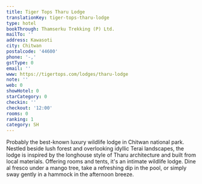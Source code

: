 ```yaml
---
title: Tiger Tops Tharu Lodge
translationKey: tiger-tops-tharu-lodge
type: hotel
bookThrough: Thamserku Trekking (P) Ltd.
mailTo: ''
address: Kawasoti
city: Chitwan
postalcode: '44600'
phone: '-,'
gstType: 0
email: ''
www: https://tigertops.com/lodges/tharu-lodge
note: ''
web: 0
showHotel: 0
starCategory: 0
checkin: ''
checkout: '12:00'
rooms: 0
ranking: 1
category: SH
---
```


Probably the best-known luxury wildlife lodge in Chitwan national park. Nestled beside lush forest and overlooking idyllic Terai landscapes, the lodge is inspired by the longhouse style of Tharu architecture and built from local materials. Offering rooms and tents, it's an intimate wildlife lodge. Dine al fresco under a mango tree, take a refreshing dip in the pool, or simply sway gently in a hammock in the afternoon breeze.